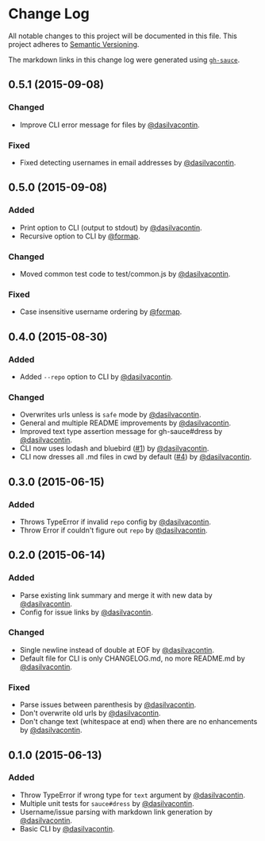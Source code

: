 # Change Log

All notable changes to this project will be documented in this file.
This project adheres to [Semantic Versioning](http://semver.org/).

The markdown links in this change log were generated using [`gh-sauce`](https://github.com/dasilvacontin/gh-sauce).

## 0.5.1 (2015-09-08)

### Changed

- Improve CLI error message for files by [@dasilvacontin].

### Fixed

- Fixed detecting usernames in email addresses by [@dasilvacontin].

## 0.5.0 (2015-09-08)

### Added

- Print option to CLI (output to stdout) by [@dasilvacontin].
- Recursive option to CLI by [@formap].

### Changed

- Moved common test code to test/common.js by [@dasilvacontin].

### Fixed

- Case insensitive username ordering by [@formap].

## 0.4.0 (2015-08-30)

### Added

- Added `--repo` option to CLI by [@dasilvacontin].

### Changed

- Overwrites urls unless is `safe` mode by [@dasilvacontin].
- General and multiple README improvements by [@dasilvacontin].
- Improved text type assertion message for gh-sauce#dress by [@dasilvacontin].
- CLI now uses lodash and bluebird ([#1]) by [@dasilvacontin].
- CLI now dresses all .md files in cwd by default ([#4]) by [@dasilvacontin].

## 0.3.0 (2015-06-15)

### Added

- Throws TypeError if invalid `repo` config by [@dasilvacontin].
- Throw Error if couldn't figure out `repo` by [@dasilvacontin].

## 0.2.0 (2015-06-14)

### Added

- Parse existing link summary and merge it with new data by [@dasilvacontin].
- Config for issue links by [@dasilvacontin].

### Changed

- Single newline instead of double at EOF by [@dasilvacontin].
- Default file for CLI is only CHANGELOG.md, no more README.md by [@dasilvacontin].

### Fixed

- Parse issues between parenthesis by [@dasilvacontin].
- Don't overwrite old urls by [@dasilvacontin].
- Don't change text (whitespace at end) when there are no enhancements by [@dasilvacontin].

## 0.1.0 (2015-06-13)

### Added

- Throw TypeError if wrong type for `text` argument by [@dasilvacontin].
- Multiple unit tests for `sauce#dress` by [@dasilvacontin].
- Username/issue parsing with markdown link generation by [@dasilvacontin].
- Basic CLI by [@dasilvacontin].

[#1]: https://github.com/dasilvacontin/gh-sauce/issues/1
[#4]: https://github.com/dasilvacontin/gh-sauce/issues/4

[@dasilvacontin]: https://github.com/dasilvacontin
[@formap]: https://github.com/formap
